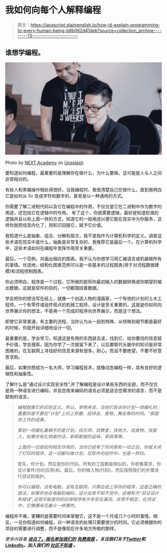 # 我如何向每个人解释编程

> 原文：<https://javascript.plainenglish.io/how-id-explain-programming-to-every-human-being-b8b062d41deb?source=collection_archive---------13----------------------->

## 谁想学编程。

![](img/54f47a7502cb77497ff0c682c7678dc0.png)

Photo by [NEXT Academy](https://unsplash.com/@next_academy?utm_source=medium&utm_medium=referral) on [Unsplash](https://unsplash.com?utm_source=medium&utm_medium=referral)

要知道如何编程，最重要的是理解你在做什么，为什么要做。这可能是人与人之间非常相对的。

有些人和黑箱操作相处得很好。当我编程时，我很清楚自己在做什么，直到我明白它是如何从 5v 变成字符和数字的，甚至是以一种通用的方式。

你需要了解二进制代码以及它在编程中的作用，不仅仅是它在二进制中作为数字的用途，还包括它在逻辑中的作用。
有了这个，你就需要逻辑，最好是知道贬值的逻辑并且以和上面一样的方式，知道它的一般用途以便它能在现实中为你服务，这样你就把信息内化了，用知识回报它，赋予它价值。

我知道什么是抽象、组合、分解和层次，我不是指作为计算机科学的定义。调查这些术语在现实中是什么，抽象是非常复杂的，我推荐它是最后一个。在计算机科学中，这些术语如何在编程中发挥作用至关重要。

最后，一个范例，并画出相应的图表。我不认为你想学习用汇编语言或机器做所有的事情。优选地，结构化图表范例可以是一些基本的过程图表(用于对流程数据建模)和流程控制图表。

你必须明白，程序是一个过程，它所做的是将你最初输入的数据转换成你期望的输出数据。这就是软件的目的，一切都围绕着数据。

学会把你的想法写在纸上，就像一个创造人物的漫画家，一个有他的计划的土木工程师，一个有零件或组件观点的机械工程师，设计是至关重要的，这就是你如何向世界展示你的想法，不是用一个完成的程序向世界展示，而是这个想法。

即使它非常普通，有主要的流程，当你认为从一般到特殊，从特殊到细节都是最好的时候，你就开始详细地设计一切。

最重要的是，学会学习，知道这是有用的东西就去读，找到它，给你要找的信息赋予价值，学会搜索，因为你学了一次就留下来了，以后要取代头脑中的知识是非常困难的，在互联网上寻找好的信息来源有很多。耐心。而且不要绝望，不要不好意思求助。

最后，如果你想成为一名大师，学习编程技术，就像动态编程一样，具有良好的逻辑性和抽象性。

了解什么是“通过设计实现安全性”,并了解编程是设计某些东西的全部，而不仅仅是用一种语言进行编码，并且您用来编码的语言必须是适合您需求的语言，而不是颠倒的语言。

> *编程就像它的实际定义。所以，举例来说，当他们告诉你计划一场婚礼时，重要的是不要在“计划”上印上弥撒、招待会、食物、舞会等的时间。“那是你工作的成果。*
> 
> *策划一场婚礼最棘手的是计划，找乐师，找教堂，找地方，找食物，找客人，如果你有礼物桌的话，新郎新娘的品味，家具等等。*
> 
> *上面的一切是如何相互作用的，当你已经有了时间表和一切之后，你就关闭了打印的程序，这一切都叫做计划，在软件的创作中，也是一样的。*
> 
> 首先，你计划，然后是你的代码，所有的工程都是相似的，你收集需求，你设计事件(你的应用)和。最后，你的植入物(代码)，然后按照我们的步骤进行测试和维护。
> 
> *你可以编程，没有电脑，没有互联网，只需在纸上写你的程序，这是正确的做法，如果你坐在电脑前编码，设计出来不知不觉中，这被称为“验证设计和错误”,这很可能是你的应用程序有许多安全漏洞，非常不稳定，在测试中，它像爆米花着火一样爆炸。*

编程并不难，更糟的是需要时间来掌握它，这不是一个月或几个小时的事情，相反，一旦你知道如何编程，对一种语言的处理只需要很少的时间。它必须根据你的项目的需要进行调整，而不是像现在许多地方所做的那样。

*更多内容看* [***说白了。报名参加我们的***](https://plainenglish.io/) **[***免费周报***](http://newsletter.plainenglish.io/) *。关注我们关于*[***Twitter***](https://twitter.com/inPlainEngHQ)*和*[***LinkedIn***](https://www.linkedin.com/company/inplainenglish/)*。加入我们的* [***社区不和谐***](https://discord.gg/GtDtUAvyhW) *。***
